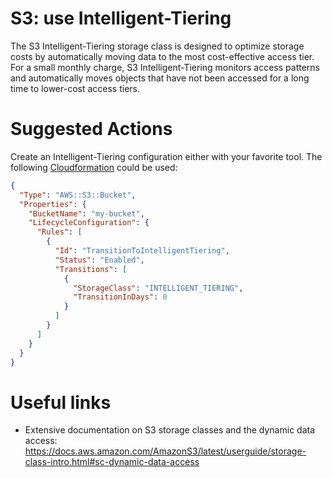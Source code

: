 # S3: use Intelligent-Tiering

The S3 Intelligent-Tiering storage class is designed to optimize storage costs by automatically moving data to the most cost-effective access tier. For a small monthly charge, S3 Intelligent-Tiering monitors access patterns and automatically moves objects that have not been accessed for a long time to lower-cost access tiers.

# Suggested Actions

Create an Intelligent-Tiering configuration either with your favorite tool. The following [Cloudformation](https://docs.aws.amazon.com/AWSCloudFormation/latest/UserGuide/aws-properties-s3-bucket.html) could be used:

```json
{
  "Type": "AWS::S3::Bucket",
  "Properties": {
    "BucketName": "my-bucket",
    "LifecycleConfiguration": {
      "Rules": [
        {
          "Id": "TransitionToIntelligentTiering",
          "Status": "Enabled",
          "Transitions": [
            {
              "StorageClass": "INTELLIGENT_TIERING",
              "TransitionInDays": 0
            }
          ]
        }
      ]
    }
  }
}
```

# Useful links

- Extensive documentation on S3 storage classes and the dynamic data access: https://docs.aws.amazon.com/AmazonS3/latest/userguide/storage-class-intro.html#sc-dynamic-data-access
